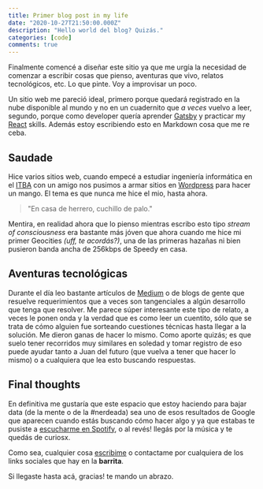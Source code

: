 ```yaml
---
title: Primer blog post in my life
date: "2020-10-27T21:50:00.000Z"
description: "Hello world del blog? Quizás."
categories: [code]
comments: true
---
```


Finalmente comencé a diseñar este sitio ya que me urgía la necesidad de comenzar a escribir cosas que pienso, aventuras que vivo, relatos tecnológicos, etc. Lo que pinte. Voy a improvisar un poco.

Un sitio web me pareció ideal, primero porque quedará registrado en la nube disponible al mundo y no en un cuadernito que *a veces* vuelvo a leer, segundo, porque como developer quería aprender [Gatsby](https://www.gatsbyjs.com/) y practicar my [React](https://www.reactjs.org) skills. Además estoy escribiendo esto en Markdown cosa que me re ceba.

## Saudade
Hice varios sitios web, cuando empecé a estudiar ingeniería informática en el [ITBA](https://www.itba.edu.ar/ "Instituto Tecnológico de Buenos Aires") con un amigo nos pusimos a armar sitios en [Wordpress](https://wordpress.org/) para hacer un mango. El tema es que nunca me hice el mio, hasta ahora.

> "En casa de herrero, cuchillo de palo."

Mentira, en realidad ahora que lo pienso mientras escribo esto tipo *stream of consciousness* era bastante más jóven que ahora cuando me hice mi primer Geocities *(uff, te acordás?)*, una de las primeras hazañas ni bien pusieron banda ancha de 256kbps de Speedy en casa.

## Aventuras tecnológicas
Durante el día leo bastante artículos de [Medium](https://medium.com) o de blogs de gente que resuelve requerimientos que a veces son tangenciales a algún desarrollo que tenga que resolver. Me parece súper interesante este tipo de relato, a veces le ponen onda y la verdad que es como leer un cuentito, sólo que se trata de cómo alguien fue sorteando cuestiones técnicas hasta llegar a la solución. Me dieron ganas de hacer lo mismo. Como aporte quizás; es que suelo tener recorridos muy similares en soledad y tomar registro de eso puede ayudar tanto a Juan del futuro (que vuelva a tener que hacer lo mismo) o a cualquiera que lea esto buscando respuestas.

## Final thoughts
En definitiva me gustaría que este espacio que estoy haciendo para bajar data (de la mente o de la #nerdeada) sea uno de esos resultados de Google que aparecen cuando estás buscando cómo hacer algo y ya que estabas te pusiste a [escucharme en Spotify](https://open.spotify.com/artist/171PrQcg6CjUbkWpYLYyMH?si=0LvMaa10SMS6hIeThpSmHw), o al revés! llegás por la música y te quedás de curiosx.

Como sea, cualquier cosa [escribime](mailto:juanmartinsesali@gmail.com) o contactame por cualquiera de los links sociales que hay en la **barrita**.

Si llegaste hasta acá, gracias! te mando un abrazo.